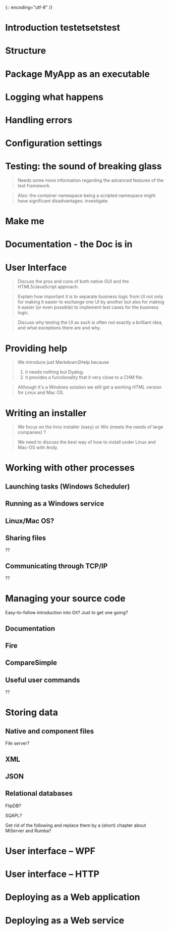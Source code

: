 {:: encoding="utf-8" /}

# Introduction  testetsetstest

# Structure

# Package MyApp as an executable

# Logging what happens

# Handling errors

# Configuration settings

# Testing: the sound of breaking glass

> Needs some more information regarding the advanced features of the test framework.

> Also: the container namespace being a scripted namespace might have significant disadvantages: investigate.

# Make me

# Documentation - the Doc is in

# User Interface

> Discuss the pros and cons of both native GUI and the HTML5/JavaScript approach.

> Explain how important it is to separate business logic from UI not only for making it easier to exchange one UI by another
  but also for making it easier (or even possible) to implement test cases for the business logic.

> Discuss why testing the UI as such is often not exactly a brilliant idea, and what exceptions there are and why.

# Providing help

> We introduce just Markdown2Help because
> 1. it needs nothing but Dyalog.
> 2. it provides a functionality that it very close to a CHM file.

> Although it's a Windows solution we still get a working HTML version for Linux and Mac OS.

# Writing an installer

> We focus on the Inno installer (easy) or Wix (meets the needs of large companies) ?

> We need to discuss the best way of how to install under Linux and Mac-OS with Andy.

# Working with other processes

## Launching tasks (Windows Scheduler)

## Running as a Windows service

## Linux/Mac OS?

## Sharing files

 ??

## Communicating through TCP/IP

 ??

# Managing your source code

Easy-to-follow introduction into Git? Just to get one going?

## Documentation

## Fire

## CompareSimple

## Useful user commands

??

# Storing data

## Native and component files

File server?

## XML

## JSON

## Relational databases

FlipDB?

SQAPL?


Get rid of the following and replace them by a (short) chapter about MiServer and Rumba?

# User interface – WPF

# User interface – HTTP

# Deploying as a Web application

# Deploying as a Web service
